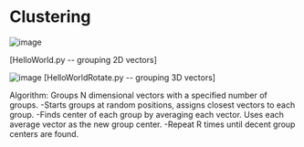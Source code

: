 # Clustering
![image](https://user-images.githubusercontent.com/77860196/118322396-0cbde900-b4cd-11eb-9701-d3476619f992.png)

[HelloWorld.py -- grouping 2D vectors]

![image](https://user-images.githubusercontent.com/77860196/118322575-5c9cb000-b4cd-11eb-9bc0-b334eb6b28a8.png)
[HelloWorldRotate.py -- grouping 3D vectors]

Algorithm:
Groups N dimensional vectors with a specified number of groups.
-Starts groups at random positions, assigns closest vectors to each group.
-Finds center of each group by averaging each vector. Uses each average vector as the new group center. 
-Repeat R times until decent group centers are found.
